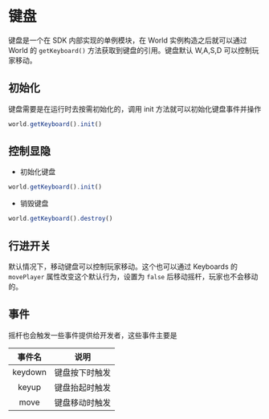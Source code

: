 # 键盘

键盘是一个在 SDK 内部实现的单例模块，在 World 实例构造之后就可以通过 World 的 `getKeyboard()` 方法获取到键盘的引用。键盘默认 W,A,S,D 可以控制玩家移动。

## 初始化

键盘需要是在运行时去按需初始化的，调用 init 方法就可以初始化键盘事件并操作

```ts
world.getKeyboard().init()
```

## 控制显隐

- 初始化键盘

```ts
world.getKeyboard().init()
```

- 销毁键盘

```ts
world.getKeyboard().destroy()
```

## 行进开关

默认情况下，移动键盘可以控制玩家移动。这个也可以通过 Keyboards 的 `movePlayer` 属性改变这个默认行为，设置为 `false` 后移动摇杆，玩家也不会移动的。

## 事件

摇杆也会触发一些事件提供给开发者，这些事件主要是

| 事件名  |      说明      |
| :-----: | :------------: |
| keydown | 键盘按下时触发 |
|  keyup  | 键盘抬起时触发 |
|  move   | 键盘移动时触发 |
